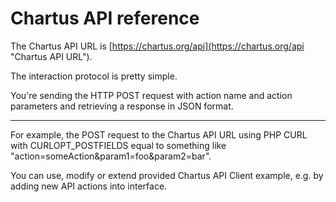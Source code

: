 # Chartus API reference #

The Chartus API URL is [https://chartus.org/api](https://chartus.org/api "Chartus API URL").

The interaction protocol is pretty simple.

You're sending the HTTP POST request with action name and action parameters and retrieving a response in JSON format.

----------

For example, the POST request to the Chartus API URL using PHP CURL with CURLOPT_POSTFIELDS equal to something like "action=someAction&param1=foo&param2=bar".

You can use, modify or extend provided Chartus API Client example, e.g. by adding new API actions into interface.

